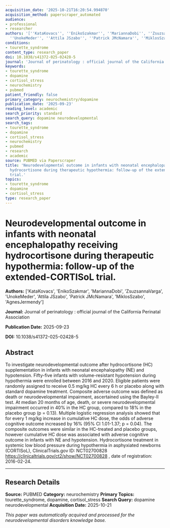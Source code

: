```yaml
---
acquisition_date: '2025-10-21T16:20:54.994870'
acquisition_method: paperscraper_automated
audience:
- professional
- researcher
authors: '[''KataKovacs'', ''EnikoSzakmar'', ''MariannaDobi'', ''ZsuzsannaVarga'',
  ''UnokeMeder'', ''Attila JSzabo'', ''Patrick JMcNamara'', ''MiklosSzabo'', ''AgnesJermendy'']'
conditions:
- tourette_syndrome
content_type: research_paper
doi: 10.1038/s41372-025-02428-5
journal: 'Journal of perinatology : official journal of the California Perinatal Association'
keywords:
- tourette_syndrome
- dopamine
- cortisol_stress
- neurochemistry
- pubmed
patient_friendly: false
primary_category: neurochemistry/dopamine
publication_date: '2025-09-23'
reading_level: academic
search_priority: standard
search_query: dopamine neurodevelopmental
search_tags:
- tourette_syndrome
- dopamine
- cortisol_stress
- neurochemistry
- pubmed
- research
- academic
source: PUBMED via Paperscraper
title: 'Neurodevelopmental outcome in infants with neonatal encephalopathy receiving
  hydrocortisone during therapeutic hypothermia: follow-up of the extended-CORTISoL
  trial.'
topics:
- tourette_syndrome
- dopamine
- cortisol_stress
type: research_paper
---
```


# Neurodevelopmental outcome in infants with neonatal encephalopathy receiving hydrocortisone during therapeutic hypothermia: follow-up of the extended-CORTISoL trial.

**Authors:** ['KataKovacs', 'EnikoSzakmar', 'MariannaDobi', 'ZsuzsannaVarga', 'UnokeMeder', 'Attila JSzabo', 'Patrick JMcNamara', 'MiklosSzabo', 'AgnesJermendy']

**Journal:** Journal of perinatology : official journal of the California Perinatal Association

**Publication Date:** 2025-09-23

**DOI:** 10.1038/s41372-025-02428-5

## Abstract

To investigate neurodevelopmental outcome after hydrocortisone (HC) supplementation in infants with neonatal encephalopathy (NE) and hypotension. Fifty-five infants with volume-resistant hypotension during hypothermia were enrolled between 2016 and 2020. Eligible patients were randomly assigned to receive 0.5 mg/kg HC every 6 h or placebo along with standard dopamine treatment. Composite adverse outcome was defined as death or neurodevelopmental impairment, ascertained using the Bayley-II test. At median 20 months of age, death, or severe neurodevelopmental impairment occurred in 40% in the HC group, compared to 18% in the placebo group (p = 0.13). Multiple logistic regression analysis showed that for every 1 mg/kg increase in cumulative HC dose, the odds of adverse cognitive outcome increased by 16% (95% CI 1.01-1.37; p = 0.04). The composite outcomes were similar in the HC-treated and placebo groups, however cumulative HC dose was associated with adverse cognitive outcome in infants with NE and hypotension. Hydrocortisone treatment in systemic low blood pressure during hypothermia in asphyxiated newborns (CORTISoL), ClinicalTrials.gov ID: NCT02700828 https://clinicaltrials.gov/ct2/show/NCT02700828 , date of registration: 2016-02-24.

---

## Research Details

**Source:** PUBMED
**Category:** neurochemistry
**Primary Topics:** tourette_syndrome, dopamine, cortisol_stress
**Search Query:** dopamine neurodevelopmental
**Acquisition Date:** 2025-10-21

*This paper was automatically acquired and processed for the neurodevelopmental disorders knowledge base.*
